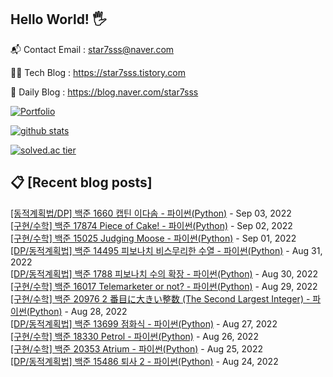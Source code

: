 ## Hello World! 🖐

📬 Contact Email : star7sss@naver.com

👨‍💻 Tech Blog : https://star7sss.tistory.com

🤪 Daily Blog : https://blog.naver.com/star7sss

[![Portfolio](https://img.shields.io/badge/Portfolio-%23000000.svg?style=for-the-badge&logo=firefox&logoColor=#FF7139)](https://fern-way-13f.notion.site/Jang-Thang-3b7b327981a2456c8ee5952eadb848b9)

[![github stats](https://github-readme-stats.vercel.app/api?username=jangThang&show_icons=true&hide_border=False)](https://star7sss.tistory.com)

[![solved.ac tier](http://mazassumnida.wtf/api/v2/generate_badge?boj=star7sss)](https://solved.ac/star7sss)

## 📋 [Recent blog posts]
[[동적계획법/DP] 백준 1660 캡틴 이다솜 - 파이썬(Python)](https://star7sss.tistory.com/555) - Sep 03, 2022<br>
[[구현/수학] 백준 17874 Piece of Cake! - 파이썬(Python)](https://star7sss.tistory.com/488) - Sep 02, 2022<br>
[[구현/수학] 백준 15025 Judging Moose - 파이썬(Python)](https://star7sss.tistory.com/487) - Sep 01, 2022<br>
[[DP/동적계획법] 백준 14495 피보나치 비스무리한 수열 - 파이썬(Python)](https://star7sss.tistory.com/553) - Aug 31, 2022<br>
[[DP/동적계획법] 백준 1788 피보나치 수의 확장 - 파이썬(Python)](https://star7sss.tistory.com/554) - Aug 30, 2022<br>
[[구현/수학] 백준 16017 Telemarketer or not? - 파이썬(Python)](https://star7sss.tistory.com/486) - Aug 29, 2022<br>
[[구현/수학] 백준 20976 2 番目に大きい整数 (The Second Largest Integer) - 파이썬(Python)](https://star7sss.tistory.com/482) - Aug 28, 2022<br>
[[DP/동적계획법] 백준 13699 점화식 - 파이썬(Python)](https://star7sss.tistory.com/552) - Aug 27, 2022<br>
[[구현/수학] 백준 18330 Petrol - 파이썬(Python)](https://star7sss.tistory.com/480) - Aug 26, 2022<br>
[[구현/수학] 백준 20353 Atrium - 파이썬(Python)](https://star7sss.tistory.com/479) - Aug 25, 2022<br>
[[DP/동적계획법] 백준 15486 퇴사 2 - 파이썬(Python)](https://star7sss.tistory.com/550) - Aug 24, 2022<br>
